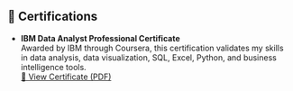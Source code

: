 ## 📜 Certifications  

- **IBM Data Analyst Professional Certificate**  
  Awarded by IBM through Coursera, this certification validates my skills in data analysis, data visualization, SQL, Excel, Python, and business intelligence tools.  
  [📄 View Certificate (PDF)](https://github.com/your-username/certifications/blob/main/IBM-Data-Analyst.pdf)
